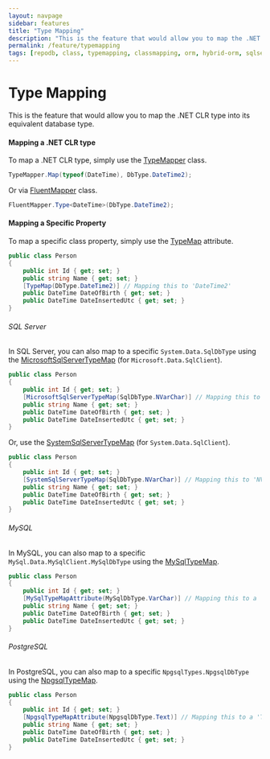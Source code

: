 ```yaml
---
layout: navpage
sidebar: features
title: "Type Mapping"
description: "This is the feature that would allow you to map the .NET CLR type into its equivalent database type."
permalink: /feature/typemapping
tags: [repodb, class, typemapping, classmapping, orm, hybrid-orm, sqlserver, sqlite, mysql, postgresql]
---
```


# Type Mapping

This is the feature that would allow you to map the .NET CLR type into its equivalent database type.

#### Mapping a .NET CLR type

To map a .NET CLR type, simply use the [TypeMapper](/mapper/typemapper) class.

```csharp
TypeMapper.Map(typeof(DateTime), DbType.DateTime2);
```

Or via [FluentMapper](/mapper/fluentmapper) class.

```csharp
FluentMapper.Type<DateTime>(DbType.DateTime2);
```

#### Mapping a Specific Property

To map a specific class property, simply use the [TypeMap](/attribute/typemap) attribute.

```csharp
public class Person
{
	public int Id { get; set; }
	public string Name { get; set; }
	[TypeMap(DbType.DateTime2)] // Mapping this to 'DateTime2'
	public DateTime DateOfBirth { get; set; }
	public DateTime DateInsertedUtc { get; set; }
}
```

###### SQL Server

In SQL Server, you can also map to a specific `System.Data.SqlDbType` using the [MicrosoftSqlServerTypeMap](/attribute/microsoftsqlservertypemap) (for `Microsoft.Data.SqlClient`).

```csharp
public class Person
{
	public int Id { get; set; }
	[MicrosoftSqlServerTypeMap(SqlDbType.NVarChar)] // Mapping this to 'NVarChar'
	public string Name { get; set; }
	public DateTime DateOfBirth { get; set; }
	public DateTime DateInsertedUtc { get; set; }
}
```

Or, use the [SystemSqlServerTypeMap](/attribute/systemsqlservertypemap) (for `System.Data.SqlClient`).

```csharp
public class Person
{
	public int Id { get; set; }
	[SystemSqlServerTypeMap(SqlDbType.NVarChar)] // Mapping this to 'NVarChar'
	public string Name { get; set; }
	public DateTime DateOfBirth { get; set; }
	public DateTime DateInsertedUtc { get; set; }
}
```

###### MySQL

In MySQL, you can also map to a specific `MySql.Data.MySqlClient.MySqlDbType` using the [MySqlTypeMap](/attribute/mysqltypemap).

```csharp
public class Person
{
	public int Id { get; set; }
	[MySqlTypeMapAttribute(MySqlDbType.VarChar)] // Mapping this to a 'VarChar'
	public string Name { get; set; }
	public DateTime DateOfBirth { get; set; }
	public DateTime DateInsertedUtc { get; set; }
}
```

###### PostgreSQL

In PostgreSQL, you can also map to a specific `NpgsqlTypes.NpgsqlDbType` using the [NpgsqlTypeMap](/attribute/npgsqltypemap).

```csharp
public class Person
{
	public int Id { get; set; }
	[NpgsqlTypeMapAttribute(NpgsqlDbType.Text)] // Mapping this to a 'Text'
	public string Name { get; set; }
	public DateTime DateOfBirth { get; set; }
	public DateTime DateInsertedUtc { get; set; }
}
```
